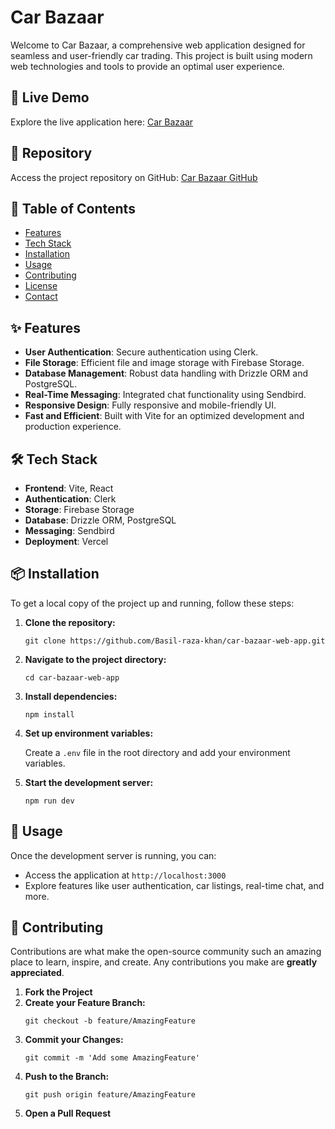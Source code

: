 <!DOCTYPE html>
<html lang="en">
<head>
    <meta charset="UTF-8">
    <meta name="viewport" content="width=device-width, initial-scale=1.0">
    
</head>
<body>
    <h1>Car Bazaar</h1>
    <p>Welcome to Car Bazaar, a comprehensive web application designed for seamless and user-friendly car trading. This project is built using modern web technologies and tools to provide an optimal user experience.</p>

  <h2>🚀 Live Demo</h2>
    <p>Explore the live application here: <a href="https://car-bazaar-web-app-live.vercel.app/">Car Bazaar</a></p>

  <h2>📂 Repository</h2>
    <p>Access the project repository on GitHub: <a href="https://github.com/Basil-raza-khan/car-bazaar-web-app">Car Bazaar GitHub</a></p>

  <h2>📜 Table of Contents</h2>
    <ul>
        <li><a href="#features">Features</a></li>
        <li><a href="#tech-stack">Tech Stack</a></li>
        <li><a href="#installation">Installation</a></li>
        <li><a href="#usage">Usage</a></li>
        <li><a href="#contributing">Contributing</a></li>
        <li><a href="#license">License</a></li>
        <li><a href="#contact">Contact</a></li>
    </ul>

  <h2 id="features">✨ Features</h2>
    <ul>
        <li><strong>User Authentication</strong>: Secure authentication using Clerk.</li>
        <li><strong>File Storage</strong>: Efficient file and image storage with Firebase Storage.</li>
        <li><strong>Database Management</strong>: Robust data handling with Drizzle ORM and PostgreSQL.</li>
        <li><strong>Real-Time Messaging</strong>: Integrated chat functionality using Sendbird.</li>
        <li><strong>Responsive Design</strong>: Fully responsive and mobile-friendly UI.</li>
        <li><strong>Fast and Efficient</strong>: Built with Vite for an optimized development and production experience.</li>
    </ul>

   <h2 id="tech-stack">🛠 Tech Stack</h2>
    <ul>
        <li><strong>Frontend</strong>: Vite, React</li>
        <li><strong>Authentication</strong>: Clerk</li>
        <li><strong>Storage</strong>: Firebase Storage</li>
        <li><strong>Database</strong>: Drizzle ORM, PostgreSQL</li>
        <li><strong>Messaging</strong>: Sendbird</li>
        <li><strong>Deployment</strong>: Vercel</li>
    </ul>

  <h2 id="installation">📦 Installation</h2>
    <p>To get a local copy of the project up and running, follow these steps:</p>
    <ol>
        <li>
            <strong>Clone the repository:</strong>
            <pre><code>git clone https://github.com/Basil-raza-khan/car-bazaar-web-app.git</code></pre>
        </li>
        <li>
            <strong>Navigate to the project directory:</strong>
            <pre><code>cd car-bazaar-web-app</code></pre>
        </li>
        <li>
            <strong>Install dependencies:</strong>
            <pre><code>npm install</code></pre>
        </li>
        <li>
            <strong>Set up environment variables:</strong>
            <p>Create a <code>.env</code> file in the root directory and add your environment variables.</p>
        </li>
        <li>
            <strong>Start the development server:</strong>
            <pre><code>npm run dev</code></pre>
        </li>
    </ol>

  <h2 id="usage">🚀 Usage</h2>
    <p>Once the development server is running, you can:</p>
    <ul>
        <li>Access the application at <code>http://localhost:3000</code></li>
        <li>Explore features like user authentication, car listings, real-time chat, and more.</li>
    </ul>

  <h2 id="contributing">🤝 Contributing</h2>
    <p>Contributions are what make the open-source community such an amazing place to learn, inspire, and create. Any contributions you make are <strong>greatly appreciated</strong>.</p>
    <ol>
        <li><strong>Fork the Project</strong></li>
        <li><strong>Create your Feature Branch:</strong>
            <pre><code>git checkout -b feature/AmazingFeature</code></pre>
        </li>
        <li><strong>Commit your Changes:</strong>
            <pre><code>git commit -m 'Add some AmazingFeature'</code></pre>
        </li>
        <li><strong>Push to the Branch:</strong>
            <pre><code>git push origin feature/AmazingFeature</code></pre>
        </li>
        <li><strong>Open a Pull Request</strong></li>
    </ol>
</body>
</html>
